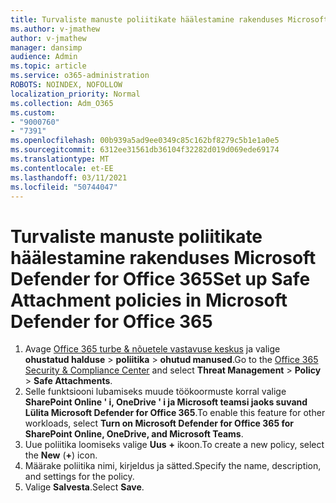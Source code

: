 ```yaml
---
title: Turvaliste manuste poliitikate häälestamine rakenduses Microsoft Defender for Office 365
ms.author: v-jmathew
author: v-jmathew
manager: dansimp
audience: Admin
ms.topic: article
ms.service: o365-administration
ROBOTS: NOINDEX, NOFOLLOW
localization_priority: Normal
ms.collection: Adm_O365
ms.custom:
- "9000760"
- "7391"
ms.openlocfilehash: 00b939a5ad9ee0349c85c162bf8279c5b1e1a0e5
ms.sourcegitcommit: 6312ee31561db36104f32282d019d069ede69174
ms.translationtype: MT
ms.contentlocale: et-EE
ms.lasthandoff: 03/11/2021
ms.locfileid: "50744047"
---
```

# <a name="set-up-safe-attachment-policies-in-microsoft-defender-for-office-365"></a><span data-ttu-id="745b7-102">Turvaliste manuste poliitikate häälestamine rakenduses Microsoft Defender for Office 365</span><span class="sxs-lookup"><span data-stu-id="745b7-102">Set up Safe Attachment policies in Microsoft Defender for Office 365</span></span>

1. <span data-ttu-id="745b7-103">Avage [Office 365 turbe & nõuetele vastavuse keskus](https://go.microsoft.com/fwlink/p/?linkid=2077143) ja valige **ohustatud halduse**  >  **poliitika**  >  **ohutud manused**.</span><span class="sxs-lookup"><span data-stu-id="745b7-103">Go to the [Office 365 Security & Compliance Center](https://go.microsoft.com/fwlink/p/?linkid=2077143) and select **Threat Management** > **Policy** > **Safe Attachments**.</span></span>
2. <span data-ttu-id="745b7-104">Selle funktsiooni lubamiseks muude töökoormuste korral valige **SharePoint Online ' i, OneDrive ' i ja Microsoft teamsi jaoks suvand Lülita Microsoft Defender for Office 365**.</span><span class="sxs-lookup"><span data-stu-id="745b7-104">To enable this feature for other workloads, select **Turn on Microsoft Defender for Office 365 for SharePoint Online, OneDrive, and Microsoft Teams**.</span></span>
3. <span data-ttu-id="745b7-105">Uue poliitika loomiseks valige **Uus** **+** ikoon.</span><span class="sxs-lookup"><span data-stu-id="745b7-105">To create a new policy, select the **New** (**+**) icon.</span></span>
4. <span data-ttu-id="745b7-106">Määrake poliitika nimi, kirjeldus ja sätted.</span><span class="sxs-lookup"><span data-stu-id="745b7-106">Specify the name, description, and settings for the policy.</span></span>
5. <span data-ttu-id="745b7-107">Valige **Salvesta**.</span><span class="sxs-lookup"><span data-stu-id="745b7-107">Select **Save**.</span></span>
